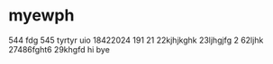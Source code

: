 # myewph
544
fdg
545
tyrtyr
uio
18422024
191
21
22kjhjkghk
23ljhgjfg
2
62ljhk
27486fght6
29khgfd
hi
bye
